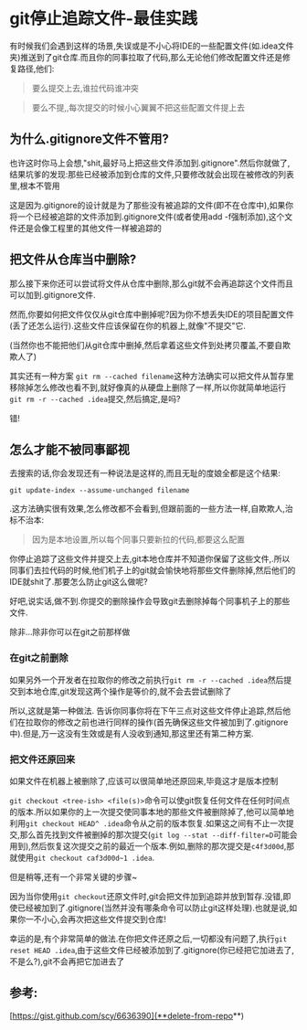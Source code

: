 # git停止追踪文件-最佳实践

有时候我们会遇到这样的场景,失误或是不小心将IDE的一些配置文件(如.idea文件夹)推送到了git仓库.而且你的同事拉取了代码,那么无论他们修改配置文件还是修复路径,他们:

> 要么提交上去,谁拉代码谁冲突


> 要么不提,,每次提交的时候小心翼翼不把这些配置文件提上去

## 为什么.gitignore文件不管用?

也许这时你马上会想,"shit,最好马上把这些文件添加到.gitignore".然后你就做了,结果坑爹的发现:那些已经被添加到仓库的文件,只要修改就会出现在被修改的列表里,根本不管用

这是因为.gitignore的设计就是为了那些没有被追踪的文件(即不在仓库中),如果你将一个已经被追踪的文件添加到.gitignore文件(或者使用add -f强制添加),这个文件还是会像工程里的其他文件一样被追踪的

## 把文件从仓库当中删除?

那么接下来你还可以尝试将文件从仓库中删除,那么git就不会再追踪这个文件而且可以加到.gitignore文件.

然而,你要如何把文件仅仅从git仓库中删掉呢?因为你不想丢失IDE的项目配置文件(丢了还怎么运行).这些文件应该保留在你的机器上,就像"不提交"它.

(当然你也不能把他们从git仓库中删掉,然后拿着这些文件到处拷贝覆盖,不要自欺欺人了)

其实还有一种方案 `git rm --cached filename`这种方法确实可以把文件从暂存里移除掉怎么修改也看不到,就好像真的从硬盘上删除了一样,所以你就简单地运行 `git rm -r --cached .idea`提交,然后搞定,是吗?

错!

## 怎么才能不被同事鄙视

去搜索的话,你会发现还有一种说法是这样的,而且无耻的度娘全都是这个结果:

```
git update-index --assume-unchanged filename
```

.这方法确实很有效果,怎么修改都不会看到,但跟前面的一些方法一样,自欺欺人,治标不治本:

> 因为是本地设置,所以每个同事只要新拉的代码,都要这么配置

你停止追踪了这些文件并提交上去,git本地仓库并不知道你保留了这些文件,.所以同事们去拉代码的时候,他们机子上的git就会愉快地将那些文件删除掉,然后他们的IDE就shit了.那要怎么防止git这么做呢?

好吧,说实话,做不到.你提交的删除操作会导致git去删除掉每个同事机子上的那些文件.

除非...除非你可以在git之前那样做

### 在git之前删除

如果另外一个开发者在拉取你的修改之前执行`git rm -r --cached .idea`然后提交到本地仓库,git发现这两个操作是等价的,就不会去尝试删除了

所以,这就是第一种做法. 告诉你同事你将在下午三点对这些文件停止追踪,然后他们在拉取你的修改之前也进行同样的操作(首先确保这些文件被加到了.gitignore中).但是,万一这没有生效或是有人没收到通知,那这里还有第二种方案.

### 把文件还原回来

如果文件在机器上被删除了,应该可以很简单地还原回来,毕竟这才是版本控制

`git checkout <tree-ish> <file(s)>`命令可以使git恢复任何文件在任何时间点的版本.所以如果你的上一次提交使同事本地的那些文件被删除掉了,他可以简单地利用`git checkout HEAD^ .idea`命令从之前的版本恢复.如果这之间有不止一次提交,那么首先找到文件被删掉的那次提交(`git log --stat --diff-filter=D`可能会用到),然后恢复这次提交之前的最近一个版本.例如,删除的那次提交是`c4f3d00d`,那就使用`git checkout caf3d00d~1 .idea`.

但是稍等,还有一个非常关键的步骤~

因为当你使用`git checkout`还原文件时,git会把文件加到追踪并放到暂存.没错,即使已经被加到了.gitignore(当然并没有哪条命令可以防止git这样处理).也就是说,如果你一不小心,会再次把这些文件提交到仓库!

幸运的是,有个非常简单的做法.在你把文件还原之后,一切都没有问题了,执行`git reset HEAD .idea`,由于这些文件已经被添加到了.gitignore(你已经把它加进去了,不是么?),git不会再把它加进去了

## 参考:

[https://gist.github.com/scy/6636390](**delete-from-repo**)





